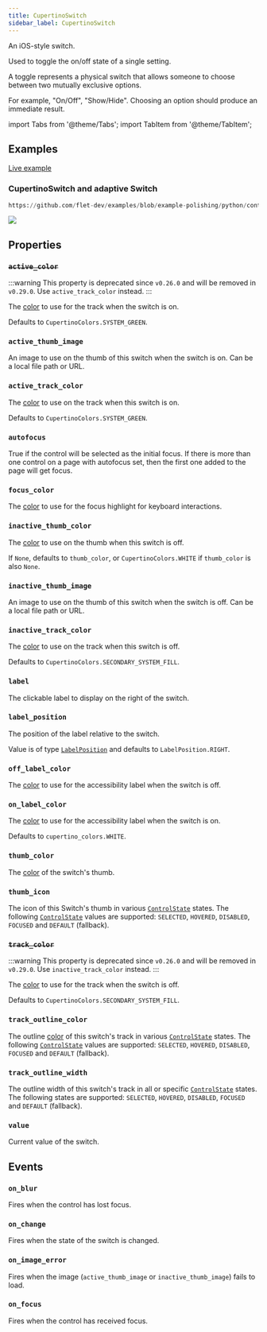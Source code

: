 ```yaml
---
title: CupertinoSwitch
sidebar_label: CupertinoSwitch
---
```


An iOS-style switch.

Used to toggle the on/off state of a single setting.

A toggle represents a physical switch that allows someone to choose between two mutually exclusive options.

For example, "On/Off", "Show/Hide". Choosing an option should produce an immediate result.

import Tabs from '@theme/Tabs';
import TabItem from '@theme/TabItem';

## Examples

[Live example](https://flet-controls-gallery.fly.dev/input/cupertinoswitch)

### CupertinoSwitch and adaptive Switch


```python reference
https://github.com/flet-dev/examples/blob/example-polishing/python/controls/cupertino/cupertino-input-and-selections/cupertino-switch-example.py
```


<img src="/img/docs/controls/cupertinoswitch/cupertino-switch.gif" className="screenshot-70"/>

## Properties

### ~~`active_color`~~

:::warning
This property is deprecated since `v0.26.0` and will be removed in `v0.29.0`. Use `active_track_color` instead.
:::

The [color](/docs/reference/colors) to use for the track when the switch is on.

Defaults to `CupertinoColors.SYSTEM_GREEN`.

### `active_thumb_image`

An image to use on the thumb of this switch when the switch is on. Can be a local file path or URL.

### `active_track_color`

The [color](/docs/reference/colors) to use on the track when this switch is on.

Defaults to `CupertinoColors.SYSTEM_GREEN`.

### `autofocus`

True if the control will be selected as the initial focus. If there is more than one control on a page with autofocus set, then the first one added to the page will get focus.

### `focus_color`

The [color](/docs/reference/colors) to use for the focus highlight for keyboard interactions.

### `inactive_thumb_color`

The [color](/docs/reference/colors) to use on the thumb when this switch is off.

If `None`, defaults to `thumb_color`, or `CupertinoColors.WHITE` if `thumb_color` is also `None`.

### `inactive_thumb_image`

An image to use on the thumb of this switch when the switch is off. Can be a local file path or URL.

### `inactive_track_color`

The [color](/docs/reference/colors) to use on the track when this switch is off.

Defaults to `CupertinoColors.SECONDARY_SYSTEM_FILL`.

### `label`

The clickable label to display on the right of the switch.

### `label_position`

The position of the label relative to the switch.

Value is of type [`LabelPosition`](/docs/reference/types/labelposition) and defaults to `LabelPosition.RIGHT`.

### `off_label_color`

The [color](/docs/reference/colors) to use for the accessibility label when the switch is off.

### `on_label_color`

The [color](/docs/reference/colors) to use for the accessibility label when the switch is on.

Defaults to `cupertino_colors.WHITE`.

### `thumb_color`

The [color](/docs/reference/colors) of the switch's thumb.

### `thumb_icon`

The icon of this Switch's thumb in various [`ControlState`](/docs/reference/types/controlstate) states.
The following [`ControlState`](/docs/reference/types/controlstate) values are
supported: `SELECTED`, `HOVERED`, `DISABLED`, `FOCUSED` and `DEFAULT` (fallback).

### ~~`track_color`~~

:::warning
This property is deprecated since `v0.26.0` and will be removed in `v0.29.0`. Use `inactive_track_color` instead.
:::

The [color](/docs/reference/colors) to use for the track when the switch is off.

Defaults to `CupertinoColors.SECONDARY_SYSTEM_FILL`.

### `track_outline_color`

The outline [color](/docs/reference/colors) of this switch's track in
various [`ControlState`](/docs/reference/types/controlstate) states.
The following [`ControlState`](/docs/reference/types/controlstate) values are
supported: `SELECTED`, `HOVERED`, `DISABLED`, `FOCUSED` and `DEFAULT` (fallback).

### `track_outline_width`

The outline width of this switch's track in all or specific [`ControlState`](/docs/reference/types/controlstate) states. 
The following states are supported: `SELECTED`, `HOVERED`, `DISABLED`, `FOCUSED` and `DEFAULT` (fallback).


### `value`

Current value of the switch.

## Events

### `on_blur`

Fires when the control has lost focus.

### `on_change`

Fires when the state of the switch is changed.

### `on_image_error`

Fires when the image (`active_thumb_image` or `inactive_thumb_image`) fails to load.

### `on_focus`

Fires when the control has received focus.